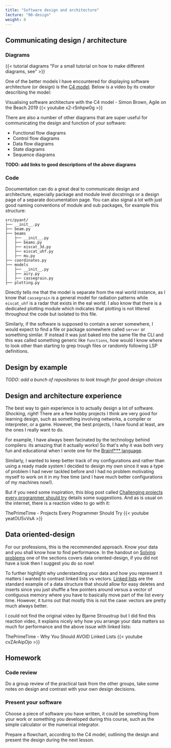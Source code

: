```yaml
---
title: "Software design and architecture"
lecture: "08-design"
weight: 8
---
```



## Communicating design / architecture

### Diagrams

{{< tutorial diagrams "For a small tutorial on how to make different diagrams, see" >}}

One of the better models I have encountered for displaying software architecture (or design) is the
[C4 model](https://c4model.com/). Below is a video by its creator describing the model:

Visualising software architecture with the C4 model - Simon Brown, Agile on the Beach 2019
{{< youtube x2-rSnhpw0g >}}

There are also a number of other diagrams that are super useful for communicating the design and
function of your software:

- Functional flow diagrams
- Control flow diagrams
- Data flow diagrams
- State diagrams
- Sequence diagrams

**TODO: add links to good descriptions of the above diagrams**

### Code

Documentation can do a great deal to communicate design and architecture, especially package and
module level docstrings or a design page of a separate documentation page. You can also signal a lot
with just good naming conventions of module and sub packages, for example this structure:

```
src/pyant/
├── __init__.py
├── beam.py
├── beams
│   ├── __init__.py
│   ├── beams.py
│   ├── eiscat_3d.py
│   ├── eiscat_uhf.py
│   ├── mu.py
├── coordinates.py
├── models
│   ├── __init__.py
│   ├── airy.py
│   ├── cassegrain.py
├── plotting.py
```

Directly tells me that the model is separate from the real world instance, as I know that `cassegrain` is
a general model for radiation patterns while `eiscat_uhf` is a radar that exists in the eal world.
I also know that there is a dedicated plotting module which indicates that plotting is
not littered throughout the code but isolated to this file. 

Similarly, if the software is supposed to contain a server somewhere, I would expect to find a file or package somewhere called `server` or something similar. If instead it was just baked into the same file the CLI and this was called something generic like `functions`, how would I know where to look other than starting to grep trough files or randomly following LSP definitions.

## Design by example

*TODO: add a bunch of repositories to look trough for good design choices*

## Design and architecture experience

The best way to gain experience is to actually design a lot of software. _Shocking, right_! There
are a few hobby projects I think are very good for learning design, such as something involving
networks, a compiler or interpreter, or a game. However, the best projects, I have found at least,
are the ones I really want to do.

For example, I have always been facinated by the technology behind compilers: its amazing that it
actually works! So that's why it was both very fun and educational when I wrote one for the
[Brainf*** language](https://en.wikipedia.org/wiki/Brainfuck).

Similarly, I wanted to keep better track of my configurations and rather than using a ready made
system I decided to design my own since it was a type of problem I had never tackled before and I
had no problem motivating myself to work on it in my free time (and I have much better
configurations of my machines now!).

But if you need some inspiration, this blog post called [Challenging projects every programmer
should try](https://austinhenley.com/blog/challengingprojects.html) details some suggestions. And as
is usual on the internet, there is a reaction video to go with it:

ThePrimeTime - Projects Every Programmer Should Try
{{< youtube yeatOU5vVsA >}}


## Data oriented-design

For our professions, this is the recommended approach. Know your data and you shall know how to find
performance. In the handout on [Solving problems](handouts/solving-problems) one of the sections
covers data oriented-design, if you did not have a look then I suggest you do so now!

To further highlight why understanding your data and how you represent it matters I wanted to
contrast linked lists vs vectors. [Linked lists](https://en.wikipedia.org/wiki/Linked_list) are the
standard example of a data structure that should allow for easy deletes and inserts since you just
shuffle a few pointers around versus a vector of contiguous memory where you have to basically move
part of the list every time. However, it turns out that mostly this is not the case: vectors are
pretty much always better.

I could not find the original video by Bjarne Stroustrup but I did find this reaction video, it
explains nicely why how you arrange your data matters so much for performance and the above issue
with linked lists:

ThePrimeTime - Why You Should AVOID Linked Lists
{{< youtube cvZArAipOjo >}}


## Homework

### Code review

Do a group review of the practical task from the other groups, take some notes on design and
contrast with your own design decisions.

### Present your software

Choose a piece of software you have written, it could be something from your work or something you
developed during this course, such as the simple calculator or the numerical integrator. 

Prepare a flowchart, according to the C4 model, outlining the design and present the design during the next lesson.

